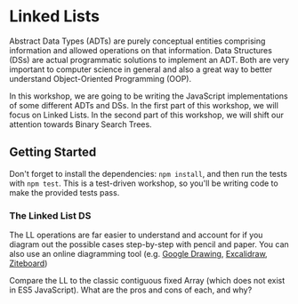 # Linked Lists

Abstract Data Types (ADTs) are purely conceptual entities comprising information and allowed operations on that information. Data Structures (DSs) are actual programmatic solutions to implement an ADT. Both are very important to computer science in general and also a great way to better understand Object-Oriented Programming (OOP).

In this workshop, we are going to be writing the JavaScript implementations of some different ADTs and DSs. In the first part of this workshop, we will focus on Linked Lists. In the second part of this workshop, we will shift our attention towards Binary Search Trees.

## Getting Started

Don't forget to install the dependencies: `npm install`, and then run the tests with `npm test`.
This is a test-driven workshop, so you'll be writing code to make the provided tests pass.

### The Linked List DS

The LL operations are far easier to understand and account for if you diagram out the possible cases step-by-step with pencil and paper. You can also use an online diagramming tool (e.g. [Google Drawing](https://docs.google.com/drawings/u/0/create), [Excalidraw](https://excalidraw.com/), [Ziteboard](https://ziteboard.com/))

Compare the LL to the classic contiguous fixed Array (which does not exist in ES5 JavaScript). What are the pros and cons of each, and why?

